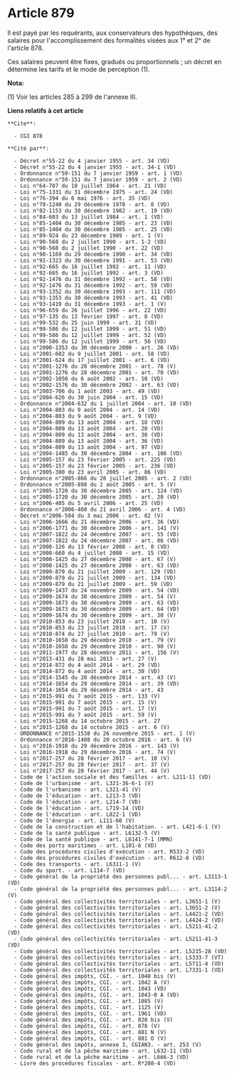 # Article 879

Il est payé par les requérants, aux conservateurs des hypothèques, des salaires pour l'accomplissement des formalités visées
aux 1° et 2° de l'article 878.

Ces salaires peuvent être fixes, gradués ou proportionnels ; un décret en détermine les tarifs et le mode de perception (1).

**Nota:**

(1) Voir les articles 285 à 299 de l'annexe III.

**Liens relatifs à cet article**

	**Cite**:

	  - CGI 878

	**Cité par**:

	  - Décret n°55-22 du 4 janvier 1955 - art. 34 (VD)
	  - Décret n°55-22 du 4 janvier 1955 - art. 34-1 (VD)
	  - Ordonnance n°59-151 du 7 janvier 1959 - art. 1 (VD)
	  - Ordonnance n°59-151 du 7 janvier 1959 - art. 2 (VD)
	  - Loi n°64-707 du 10 juillet 1964 - art. 21 (VD)
	  - Loi n°75-1331 du 31 décembre 1975 - art. 24 (VD)
	  - Loi n°76-394 du 6 mai 1976 - art. 35 (VD)
	  - Loi n°78-1240 du 29 décembre 1978 - art. 8 (VD)
	  - Loi n°82-1153 du 30 décembre 1982 - art. 19 (VD)
	  - Loi n°84-603 du 13 juillet 1984 - art. 1 (VD)
	  - Loi n°85-1404 du 30 décembre 1985 - art. 23 (VD)
	  - Loi n°85-1404 du 30 décembre 1985 - art. 25 (VD)
	  - Loi n°89-924 du 23 décembre 1989 - art. 1 (V)
	  - Loi n°90-568 du 2 juillet 1990 - art. 1-2 (VD)
	  - Loi n°90-568 du 2 juillet 1990 - art. 22 (VD)
	  - Loi n°90-1169 du 29 décembre 1990 - art. 34 (VD)
	  - Loi n°91-1323 du 30 décembre 1991 - art. 53 (VD)
	  - Loi n°92-665 du 16 juillet 1992 - art. 11 (VD)
	  - Loi n°92-665 du 16 juillet 1992 - art. 3 (VD)
	  - Loi n°92-1476 du 31 décembre 1992 - art. 58 (VD)
	  - Loi n°92-1476 du 31 décembre 1992 - art. 59 (VD)
	  - Loi n°93-1352 du 30 décembre 1993 - art. 111 (VD)
	  - Loi n°93-1353 du 30 décembre 1993 - art. 41 (VD)
	  - Loi n°93-1419 du 31 décembre 1993 - art. 1 (V)
	  - Loi n°96-659 du 26 juillet 1996 - art. 22 (VD)
	  - Loi n°97-135 du 13 février 1997 - art. 8 (VD)
	  - Loi n°99-532 du 25 juin 1999 - art. 31 (VD)
	  - Loi n°99-586 du 12 juillet 1999 - art. 51 (VD)
	  - Loi n°99-586 du 12 juillet 1999 - art. 52 (VD)
	  - Loi n°99-586 du 12 juillet 1999 - art. 56 (VD)
	  - Loi n°2000-1353 du 30 décembre 2000 - art. 26 (VD)
	  - Loi n°2001-602 du 9 juillet 2001 - art. 58 (VD)
	  - Loi n°2001-624 du 17 juillet 2001 - art. 6 (VD)
	  - Loi n°2001-1276 du 28 décembre 2001 - art. 78 (V)
	  - Loi n°2001-1276 du 28 décembre 2001 - art. 70 (VD)
	  - Loi n°2002-1050 du 6 août 2002 - art. 10 (VD)
	  - Loi n°2002-1576 du 30 décembre 2002 - art. 63 (VD)
	  - Loi n°2003-706 du 1 août 2003 - art. 49 (VD)
	  - Loi n°2004-626 du 30 juin 2004 - art. 15 (VD)
	  - Ordonnance n°2004-632 du 1 juillet 2004 - art. 10 (VD)
	  - Loi n°2004-803 du 9 août 2004 - art. 14 (VD)
	  - Loi n°2004-803 du 9 août 2004 - art. 9 (VD)
	  - Loi n°2004-809 du 13 août 2004 - art. 18 (VD)
	  - Loi n°2004-809 du 13 août 2004 - art. 28 (VD)
	  - Loi n°2004-809 du 13 août 2004 - art. 30 (VD)
	  - Loi n°2004-809 du 13 août 2004 - art. 36 (VD)
	  - Loi n°2004-809 du 13 août 2004 - art. 97 (VD)
	  - Loi n°2004-1485 du 30 décembre 2004 - art. 106 (VD)
	  - Loi n°2005-157 du 23 février 2005 - art. 225 (VD)
	  - Loi n°2005-157 du 23 février 2005 - art. 236 (VD)
	  - Loi n°2005-380 du 23 avril 2005 - art. 86 (VD)
	  - Ordonnance n°2005-866 du 28 juillet 2005 - art. 2 (VD)
	  - Ordonnance n°2005-898 du 2 août 2005 - art. 5 (V)
	  - Loi n°2005-1720 du 30 décembre 2005 - art. 124 (VD)
	  - Loi n°2005-1720 du 30 décembre 2005 - art. 28 (VD)
	  - Loi n°2006-405 du 5 avril 2006 - art. 25 (VD)
	  - Ordonnance n°2006-460 du 21 avril 2006 - art. 4 (VD)
	  - Décret n°2006-504 du 3 mai 2006 - art. 82 (V)
	  - Loi n°2006-1666 du 21 décembre 2006 - art. 36 (VD)
	  - Loi n°2006-1771 du 30 décembre 2006 - art. 141 (V)
	  - Loi n°2007-1822 du 24 décembre 2007 - art. 55 (VD)
	  - Loi n°2007-1822 du 24 décembre 2007 - art. 86 (VD)
	  - Loi n°2008-126 du 13 février 2008 - art. 8 (VD)
	  - Loi n°2008-660 du 4 juillet 2008 - art. 15 (VD)
	  - Loi n°2008-1425 du 27 décembre 2008 - art. 67 (V)
	  - Loi n°2008-1425 du 27 décembre 2008 - art. 63 (VD)
	  - Loi n°2009-879 du 21 juillet 2009 - art. 129 (VD)
	  - Loi n°2009-879 du 21 juillet 2009 - art. 134 (VD)
	  - Loi n°2009-879 du 21 juillet 2009 - art. 59 (VD)
	  - Loi n°2009-1437 du 24 novembre 2009 - art. 54 (VD)
	  - Loi n°2009-1674 du 30 décembre 2009 - art. 54 (V)
	  - Loi n°2009-1673 du 30 décembre 2009 - art. 63 (VD)
	  - Loi n°2009-1673 du 30 décembre 2009 - art. 64 (VD)
	  - Loi n°2009-1674 du 30 décembre 2009 - art. 30 (V)
	  - Loi n°2010-853 du 23 juillet 2010 - art. 10 (V)
	  - Loi n°2010-853 du 23 juillet 2010 - art. 17 (V)
	  - Loi n°2010-874 du 27 juillet 2010 - art. 79 (V)
	  - Loi n°2010-1658 du 29 décembre 2010 - art. 79 (V)
	  - Loi n°2010-1658 du 29 décembre 2010 - art. 90 (V)
	  - Loi n°2011-1977 du 28 décembre 2011 - art. 156 (V)
	  - Loi n°2013-431 du 28 mai 2013 - art. 27 (V)
	  - Loi n°2014-872 du 4 août 2014 - art. 29 (VD)
	  - Loi n°2014-872 du 4 août 2014 - art. 30 (VD)
	  - Loi n°2014-1545 du 20 décembre 2014 - art. 43 (V)
	  - Loi n°2014-1654 du 29 décembre 2014 - art. 39 (VD)
	  - Loi n°2014-1654 du 29 décembre 2014 - art. 43
	  - Loi n°2015-991 du 7 août 2015 - art. 133 (V)
	  - Loi n°2015-991 du 7 août 2015 - art. 15 (V)
	  - Loi n°2015-991 du 7 août 2015 - art. 17 (V)
	  - Loi n°2015-991 du 7 août 2015 - art. 59 (V)
	  - Loi n°2015-1268 du 14 octobre 2015 - art. 27
	  - Loi n°2015-1268 du 14 octobre 2015 - art. 6 (V)
	  - ORDONNANCE n°2015-1538 du 26 novembre 2015 - art. 1 (V)
	  - Ordonnance n°2016-1408 du 20 octobre 2016 - art. 6 (V)
	  - Loi n°2016-1918 du 29 décembre 2016 - art. 143 (V)
	  - Loi n°2016-1918 du 29 décembre 2016 - art. 74 (V)
	  - Loi n°2017-257 du 28 février 2017 - art. 10 (V)
	  - Loi n°2017-257 du 28 février 2017 - art. 37 (V)
	  - Loi n°2017-257 du 28 février 2017 - art. 44 (V)
	  - Code de l'action sociale et des familles - art. L211-11 (VD)
	  - Code de l'urbanisme - art. L321-36-6-1 (V)
	  - Code de l'urbanisme - art. L321-41 (V)
	  - Code de l'éducation - art. L213-3 (VD)
	  - Code de l'éducation - art. L214-7 (VD)
	  - Code de l'éducation - art. L719-14 (VD)
	  - Code de l'éducation - art. L822-1 (VD)
	  - Code de l'énergie - art. L111-60 (V)
	  - Code de la construction et de l'habitation. - art. L421-6-1 (V)
	  - Code de la santé publique - art. L6132-5 (V)
	  - Code de la santé publique - art. L6141-7-1 (MMN)
	  - Code des ports maritimes - art. L101-6 (VD)
	  - Code des procédures civiles d'exécution - art. R533-2 (VD)
	  - Code des procédures civiles d'exécution - art. R612-8 (VD)
	  - Code des transports - art. L6311-1 (V)
	  - Code du sport. - art. L114-7 (VD)
	  - Code général de la propriété des personnes publ... - art. L3113-1 (VD)
	  - Code général de la propriété des personnes publ... - art. L3114-2 (V)
	  - Code général des collectivités territoriales - art. L3651-1 (V)
	  - Code général des collectivités territoriales - art. L3651-2 (V)
	  - Code général des collectivités territoriales - art. L4421-2 (VD)
	  - Code général des collectivités territoriales - art. L4424-2 (VD)
	  - Code général des collectivités territoriales - art. L5211-41-2 (VD)
	  - Code général des collectivités territoriales - art. L5211-41-3 (VD)
	  - Code général des collectivités territoriales - art. L5215-28 (VD)
	  - Code général des collectivités territoriales - art. L5333-7 (VT)
	  - Code général des collectivités territoriales - art. L5711-4 (VD)
	  - Code général des collectivités territoriales - art. L7331-1 (VD)
	  - Code général des impôts, CGI. - art. 1040 bis (V)
	  - Code général des impôts, CGI. - art. 1042 A (V)
	  - Code général des impôts, CGI. - art. 1043 (VD)
	  - Code général des impôts, CGI. - art. 1043-0 A (VD)
	  - Code général des impôts, CGI. - art. 1085 (V)
	  - Code général des impôts, CGI. - art. 1125 (V)
	  - Code général des impôts, CGI. - art. 1961 (VD)
	  - Code général des impôts, CGI. - art. 828 bis (V)
	  - Code général des impôts, CGI. - art. 878 (V)
	  - Code général des impôts, CGI. - art. 881 N (V)
	  - Code général des impôts, CGI. - art. 881 O (V)
	  - Code général des impôts, annexe 3, CGIAN3. - art. 253 (V)
	  - Code rural et de la pêche maritime - art. L632-11 (VD)
	  - Code rural et de la pêche maritime - art. L666-3 (VD)
	  - Livre des procédures fiscales - art. R*208-4 (VD)

